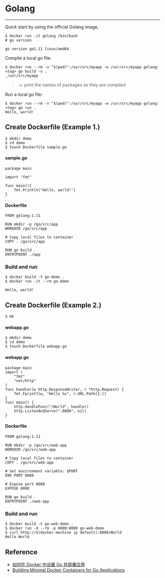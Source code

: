 # Golang
---

Quick start by using the official Golang image, 

```
$ docker run -it golang /bin/bash
# go version

go version go1.11 linux/amd64
```


Compile a local go file:

```
$ docker run --rm -v "$(pwd)":/usr/src/myapp -w /usr/src/myapp golang:<tag> go build -v .
_/usr/src/myapp
```
> `-v`:  print the names of packages as they are compiled


Run a local go file:

```
$ docker run --rm -v "$(pwd)":/usr/src/myapp -w /usr/src/myapp golang:<tag> go run .
Hello, world!
```


## Create Dockerfile (Example 1.)

```
$ mkdir demo
$ cd demo
$ touch Dockerfile sample.go
```

#### sample.go

```
package main

import "fmt"

func main(){
    fmt.Println("Hello, world!")
}
```


#### Dockerfile

```
FROM golang:1.11

RUN mkdir -p /go/src/app
WORKDIR /go/src/app

# Copy local files to container
COPY . /go/src/app

RUN go build .
ENTRYPOINT ./app
```


### Build and run

```
$ docker build -t go-demo .
$ docker run -it --rm go-demo

Hello, world!
```


## Create Dockerfile (Example 2.)

```
$ mk
```

#### webapp.go

```
$ mkdir demo
$ cd demo
$ touch Dockerfile webapp.go
```

#### webapp.go

```
package main
import (
    "fmt"
    "net/http"
)
func handler(w http.ResponseWriter, r *http.Request) {
    fmt.Fprintf(w, "Hello %s", r.URL.Path[1:])
}
func main() {
    http.HandleFunc("/World", handler)
    http.ListenAndServe(":8080", nil)
}
```

#### Dockerfile

```
FROM golang:1.11

RUN mkdir -p /go/src/web-app
WORKDIR /go/src/web-app

# Copy local files to container
COPY . /go/src/web-app

# Set environment variable: $PORT
ENV PORT 8080

# Expose port 8080
EXPOSE 8080

RUN go build .
ENTRYPOINT ./web-app
```

### Build and run

```
$ docker build -t go-web-demo .
$ docker run -d --rm -p 8080:8080 go-web-demo
$ curl http://$(docker-machine ip default):8080/World
Hello World
```


## Reference

- [如何在 Docker 中设置 Go 并部署应用](https://linux.cn/article-8113-1.html)
- [Building Minimal Docker Containers for Go Applications](https://blog.codeship.com/building-minimal-docker-containers-for-go-applications/)